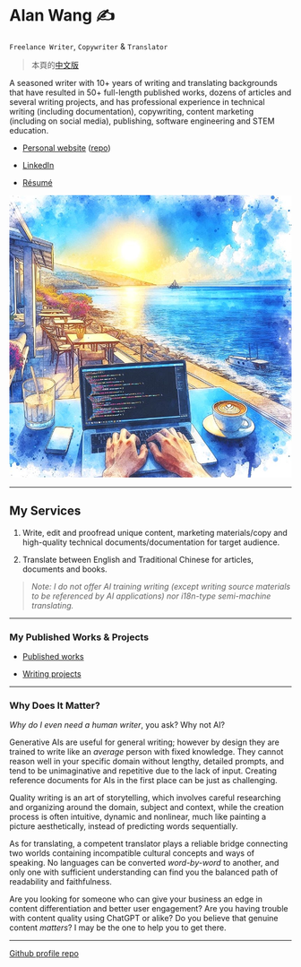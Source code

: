 # Alan Wang ✍️

`Freelance Writer`, `Copywriter` & `Translator`

> 本頁的[中文版](https://github.com/alankrantas/alankrantas/blob/main/README-ZH-TW.md)

A seasoned writer with 10+ years of writing and translating backgrounds that have resulted in 50+ full-length published works, dozens of articles and several writing projects, and has professional experience in technical writing (including documentation), copywriting, content marketing (including on social media), publishing, software engineering and STEM education.

- [Personal website](https://alankrantas.github.io/) ([repo](https://github.com/alankrantas/alankrantas.github.io))

- [LinkedIn](https://www.linkedin.com/in/alankrantas/)

- [Résumé](https://www.cake.me/krantas)

![profile](profile.jpg)

---

## My Services

1. Write, edit and proofread unique content, marketing materials/copy and high-quality technical documents/documentation for target audience.

2. Translate between English and Traditional Chinese for articles, documents and books.

> _Note: I do not offer AI training writing (except writing source materials to be referenced by AI applications) nor i18n-type semi-machine translating._

---

### My Published Works & Projects

- [Published works](https://github.com/alankrantas/alankrantas/blob/main/works/published.md)

- [Writing projects](https://github.com/alankrantas/alankrantas/blob/main/works/projects.md)

---

### Why Does It Matter?

_Why do I even need a human writer_, you ask? Why not AI?

Generative AIs are useful for general writing; however by design they are trained to write like an _average_ person with fixed knowledge. They cannot reason well in your specific domain without lengthy, detailed prompts, and tend to be unimaginative and repetitive due to the lack of input. Creating reference documents for AIs in the first place can be just as challenging.

Quality writing is an art of storytelling, which involves careful researching and organizing around the domain, subject and context, while the creation process is often intuitive, dynamic and nonlinear, much like painting a picture aesthetically, instead of predicting words sequentially.

As for translating, a competent translator plays a reliable bridge connecting two worlds containing incompatible cultural concepts and ways of speaking. No languages can be converted _word-by-word_ to another, and only one with sufficient understanding can find you the balanced path of readability and faithfulness.

Are you looking for someone who can give your business an edge in content differentiation and better user engagement? Are you having trouble with content quality using ChatGPT or alike? Do you believe that genuine content _matters_? I may be the one to help you to get there.

---

[Github profile repo](https://github.com/alankrantas/alankrantas)
